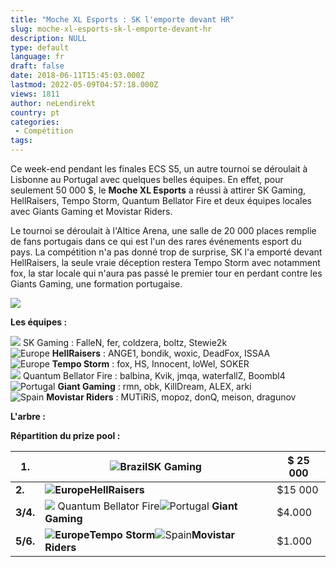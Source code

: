 ```yaml
---
title: "Moche XL Esports : SK l'emporte devant HR"
slug: moche-xl-esports-sk-l-emporte-devant-hr
description: NULL
type: default
language: fr
draft: false
date: 2018-06-11T15:45:03.000Z
lastmod: 2022-05-09T04:57:18.000Z
views: 1811
author: neLendirekt
country: pt
categories:
 - Compétition
tags:
---
```

Ce week-end pendant les finales ECS S5, un autre tournoi se déroulait à Lisbonne au Portugal avec quelques belles équipes. En effet, pour seulement 50 000 $, le **Moche XL Esports** a réussi à attirer SK Gaming, HellRaisers, Tempo Storm, Quantum Bellator Fire et deux équipes locales avec Giants Gaming et Movistar Riders.

Le tournoi se déroulait à l'Altice Arena, une salle de 20 000 places remplie de fans portugais dans ce qui est l'un des rares événements esport du pays. La compétition n'a pas donné trop de surprise, SK l'a emporté devant HellRaisers, la seule vraie déception restera Tempo Storm avec notamment fox, la star locale qui n'aura pas passé le premier tour en perdant contre les Giants Gaming, une formation portugaise.

![](https://flickshot-ue.s3.eu-west-2.amazonaws.com/flickshot/article/5b1e8fab8ec14/images/Vb0qwOit2oeVZQwL3EjU0KX9GxjFI7SVvoraSxEb.jpeg)

**Les équipes :**

![](/images/countries/br.svg) SK Gaming : FalleN, fer, coldzera, boltz, Stewie2k⁠ ⁠  
![Europe](/images/countries/eu.svg)⁠ **HellRaisers** : ANGE1, bondik, woxic, DeadFox, ISSAA  
![Europe](/images/countries/eu.svg)⁠ **Tempo Storm** : fox, HS, Innocent, loWel, SOKER  
![](/images/countries/ru.svg) Quantum Bellator Fire : balbina, Kvik, jmqa, waterfallZ, Boombl4⁠  
![Portugal](/images/countries/pt.svg)⁠ **Giant Gaming** : rmn, obk, KillDream, ALEX, arki  
![Spain](/images/countries/es.svg)⁠ **Movistar Riders** : MUTiRiS, mopoz, donQ, meison, dragunov

**L'arbre :**

**Répartition du prize pool :**

| **1.**   | ![Brazil](/images/countries/br.svg)⁠**SK Gaming**                                                          | $ 25 000 |
| -------- | ---------------------------------------------------------------------------------------------------------- | -------- |
| **2.**   | **![Europe](/images/countries/eu.svg)⁠HellRaisers**                                                        | $15 000  |
| **3/4.** | ![](/images/countries/ru.svg) Quantum Bellator Fire![Portugal](/images/countries/pt.svg)⁠ **Giant Gaming** | $4.000   |
| **5/6.** | **![Europe](/images/countries/eu.svg)⁠Tempo Storm**![Spain](/images/countries/es.svg)⁠**Movistar Riders**  | $1.000   |

  
